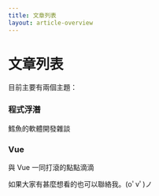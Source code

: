 ```yaml
---
title: 文章列表
layout: article-overview
---
```


# 文章列表

目前主要有兩個主題：

### 程式浮潛

鱈魚的軟體開發雜談

### Vue

與 Vue 一同打滾的點點滴滴


如果大家有甚麼想看的也可以聯絡我。(oﾟvﾟ)ノ
